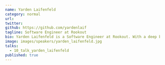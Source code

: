 ```yaml
---
name: Yarden Laifenfeld
category: normal
url:
twitter:
github: https://github.com/yardenlaif
tagline: Software Engineer at Rookout
bio: Yarden Laifenfeld is a Software Engineer at Rookout. With a deep background in C and embedded Linux environments, you can find her in the office jumping between 6 different programming languages a day. When she’s not busy developing new features and helping out clients, she loves learning about new technology, creating iOS apps and making everything she can automated.
image: images/speakers/yarden_laifenfeld.jpg
talks:
  - 10_talk_yarden_laifenfeld
published: true
---
```

